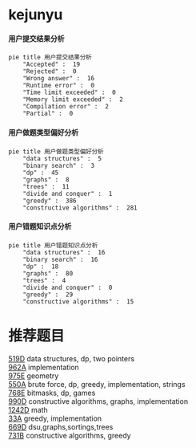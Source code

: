 # kejunyu

<!-- tabs:start -->



#### **用户提交结果分析**

```mermaid
pie title 用户提交结果分析
    "Accepted" :  19
    "Rejected" :  0
    "Wrong answer" :  16
    "Runtime error" :  0
    "Time limit exceeded" :  0
    "Memory limit exceeded" :  2
    "Compilation error" :  2
    "Partial" :  0
```

#### **用户做题类型偏好分析**

```mermaid
pie title 用户做题类型偏好分析
    "data structures" :  5
    "binary search" :  3
    "dp" :  45
    "graphs" :  8
    "trees" :  11
    "divide and conquer" :  1
    "greedy" :  386
    "constructive algorithms" :  281
```
#### **用户错题知识点分析**

```mermaid
pie title 用户错题知识点分析
    "data structures" :  16
    "binary search" :  16
    "dp" :  18
    "graphs" :  80
    "trees" :  4
    "divide and conquer" :  0
    "greedy" :  29
    "constructive algorithms" :  15
```



<!-- tabs:end -->
# 推荐题目
[519D](https://codeforces.com/contest/519/problem/D)		data structures,
                        dp,
                        two pointers		  
[962A](https://codeforces.com/contest/962/problem/A)		implementation		  
[975E](https://codeforces.com/contest/975/problem/E)		geometry		  
[550A](https://codeforces.com/contest/550/problem/A)		brute force,
                        dp,
                        greedy,
                        implementation,
                        strings		  
[768E](https://codeforces.com/contest/768/problem/E)		bitmasks,
                        dp,
                        games		  
[990D](https://codeforces.com/contest/990/problem/D)		constructive algorithms,
                        graphs,
                        implementation		  
[1242D](https://codeforces.com/contest/1242/problem/D)		math		  
[33A](https://codeforces.com/contest/33/problem/A)		greedy,
                        implementation		  
[669D](https://codeforces.com/contest/669/problem/D)		dsu,graphs,sortings,trees		  
[731B](https://codeforces.com/contest/731/problem/B)		constructive algorithms,
                        greedy		  

